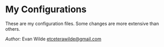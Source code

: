 # My Configurations

These are my configuration files. Some changes are more extensive than others.


*Author:* Evan Wilde <etceterawilde@gmail.com>

